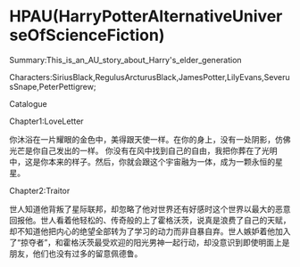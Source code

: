 # HPAU(HarryPotterAlternativeUniverseOfScienceFiction)
Summary:This_is_an_AU_story_about_Harry's_elder_generation

Characters:SiriusBlack,RegulusArcturusBlack,JamesPotter,LilyEvans,SeverusSnape,PeterPettigrew;

Catalogue

Chapter1:LoveLetter

你沐浴在一片耀眼的金色中，美得跟天使一样。在你的身上，没有一处阴影，仿佛光芒是你自己发出的一样。
你没有在风中找到自己的自由，我把你葬在了光明中，这是你本来的样子。然后，你就会跟这个宇宙融为一体，成为一颗永恒的星星。

Chapter2:Traitor

世人知道他背叛了星际联邦，却忽略了他对世界还有好感时这个世界以最大的恶意回报他。世人看着他轻松的、传奇般的上了霍格沃茨，说真是浪费了自己的天赋，却不知道他把内心的绝望全部转为了学习的动力而非自暴自弃。世人嫉妒着他加入了“掠夺者”，和霍格沃茨最受欢迎的阳光男神一起行动，却没意识到即使明面上是朋友，他们也没有过多的留意佩德鲁。
